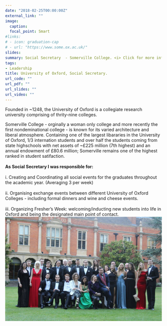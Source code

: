 ```yaml
---
date: "2018-02-25T00:00:00Z"
external_link: ""
image:
  caption: 
  focal_point: Smart
#links:
# - icon: graduation-cap
# - url: "https://www.some.ox.ac.uk/"
slides: 
summary: Social Secretary  - Somerville College. <i> Click for more information. </i>
tags:
- Leadership
title: University of Oxford, Social Secretary.
url_code: ""
url_pdf: ""
url_slides: ""
url_video: ""
---
```


Founded in ~1248, the University of Oxford is a collegiate research university comprising of thrity-nine colleges. <br>

Somerville College - orginally a woman only college and more recently the first nondeminational college - is known for its varied architecture and liberal atmosphere. Containing one of the largest libararies in the University of Oxford, 1/3 internation students and over half the students coming from state highschools with net assets of ~£225 million (7th highest) and an annual endowment of £80.6 million; Somerville remains one of the highest ranked in student satifaction. <br>
<br>
<b>As Social Secretary I was responsible for:</b> <br>
<br>
i. Creating and Coordinating all social events for the graduates throughout the academic year. (Averaging 3 per week) <br>
<br>
ii. Organising exchange events between different University of Oxford Colleges - including formal dinners and wine and cheese events.<br>
<br>
iii. Organizing Fresher’s Week: welcoming/inducting new students into life in Oxford and being the designated main point of contact.<br>
![](ball.jpg)